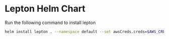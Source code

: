 # Lepton Helm Chart

Run the following command to install lepton

```sh
helm install lepton . --namespace default --set awsCreds.creds=$AWS_CREDS
```
